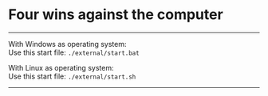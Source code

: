 Four wins against the computer
====
----

With Windows as operating system:
<br>
Use this start file:  `./external/start.bat`

With Linux as operating system:
<br>
Use this start file: `./external/start.sh`

----